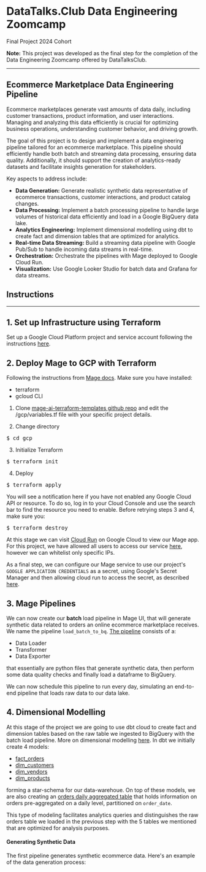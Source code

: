 # DataTalks.Club Data Engineering Zoomcamp
Final Project 2024 Cohort

**Note:** This project was developed as the final step for the completion of the Data Engineering Zoomcamp offered by DataTalksClub.

---

## Ecommerce Marketplace Data Engineering Pipeline

Ecommerce marketplaces generate vast amounts of data daily, including customer transactions, product information, and user interactions. Managing and analyzing this data efficiently is crucial for optimizing business operations, understanding customer behavior, and driving growth. 

The goal of this project is to design and implement a data engineering pipeline tailored for an ecommerce marketplace. This pipeline should efficiently handle both batch and streaming data processing, ensuring data quality. Additionally, it should support the creation of analytics-ready datasets and facilitate insights generation for stakeholders.

Key aspects to address include:

- **Data Generation:** Generate realistic synthetic data representative of ecommerce transactions, customer interactions, and product catalog changes.
- **Data Processing:** Implement a batch processing pipeline to handle large volumes of historical data efficiently and load in a Google BigQuery data lake.
- **Analytics Engineering:** Implement dimensional modelling using dbt to create fact and dimension tables that are optimized for analytics.
- **Real-time Data Streaming:** Build a streaming data pipeline with Google Pub/Sub to handle incoming data streams in real-time.
- **Orchestration:** Orchestrate the pipelines with Mage deployed to Google Cloud Run.
- **Visualization:** Use Google Looker Studio for batch data and Grafana for data streams.

## Instructions
---
## 1. Set up Infrastructure using Terraform
Set up a Google Cloud Platform project and service account following the instructions [here](https://github.com/DataTalksClub/data-engineering-zoomcamp/blob/main/01-docker-terraform/1_terraform_gcp/2_gcp_overview.md#initial-setup).

## 2. Deploy Mage to GCP with Terraform
Following the instructions from [Mage docs](https://docs.mage.ai/production/deploying-to-cloud/gcp/setup). Make sure you have installed:
- terraform
- gcloud CLI

1. Clone [mage-ai-terraform-templates github repo](https://github.com/mage-ai/mage-ai-terraform-templates) and edit the /gcp/variables.tf file with your specific project details.

2. Change directory
<pre>
$ cd gcp
</pre>
3. Initialize Terraform
<pre>
$ terraform init
</pre>
4. Deploy
<pre>
$ terraform apply
</pre>
You will see a notification here if you have not enabled any Google Cloud API or resource. To do so, log in to your Cloud Console and use the search bar to find the resource you need to enable. Before retrying steps 3 and 4, make sure you:
<pre>
$ terraform destroy
</pre>
At this stage we can visit [Cloud Run](https://console.cloud.google.com/run?referrer=search&project=gothic-avenue-412217) on Google Cloud to view our Mage app. For this project, we have allowed all users to access our service [here](https://mage-tlblwyjvja-wl.a.run.app/overview), however we can whitelist only specific IPs.

As a final step, we can configure our Mage service to use our project's <code>GOOGLE APPLICATION CREDENTIALS</code> as a secret, using Google's Secret Manager and then allowing cloud run to access the secret, as described [here](https://cloud.google.com/run/docs/configuring/services/secrets#mounting-secrets-service).

## 3. Mage Pipelines
We can now create our **batch** load pipeline in Mage UI, that will generate synthetic data related to orders an online ecommerce marketplace receives. We name the pipeline <code>load_batch_to_bq</code>. [The pipeline](https://github.com/ManosPra/ecommerce_marketplace_data_pipeline/tree/main/mage_pipelines/batch_load) consists of a:
- Data Loader
- Transformer
- Data Exporter

that essentially are python files that generate synthetic data, then perform some data quality checks and finally load a dataframe to BigQuery.

We can now schedule this pipeline to run every day, simulating an end-to-end pipeline that loads raw data to our data lake.

## 4. Dimensional Modelling
At this stage of the project we are going to use dbt cloud to create fact and dimension tables based on the raw table we ingested to BigQuery with the batch load pipeline. More on dimensional modelling [here](https://docs.getdbt.com/terms/dimensional-modeling).
In dbt we initially create 4 models:
- [fact_orders](https://github.com/ManosPra/ecommerce_marketplace_data_pipeline/blob/main/dbt_modelling/models/fact_dimensions_modelling/fact_orders.sql) 
- [dim_customers](https://github.com/ManosPra/ecommerce_marketplace_data_pipeline/blob/main/dbt_modelling/models/fact_dimensions_modelling/dim_customers.sql)
- [dim_vendors](https://github.com/ManosPra/ecommerce_marketplace_data_pipeline/blob/main/dbt_modelling/models/fact_dimensions_modelling/dim_vendors.sql)
- [dim_products](https://github.com/ManosPra/ecommerce_marketplace_data_pipeline/blob/main/dbt_modelling/models/fact_dimensions_modelling/dim_products.sql)

forming a star-schema for our data-warehoue.
On top of these models, we are also creating an [orders daily aggregated table](https://github.com/ManosPra/ecommerce_marketplace_data_pipeline/blob/main/dbt_modelling/models/daily_agg/orders_daily_agg.sql) that holds information on orders pre-aggregated on a daily level, partitioned on <code>order_date</code>.

This type of modeling facilitates analytics queries and distinguishes the raw orders table we loaded in the previous step with the 5 tables we mentioned that are optimized for analysis purposes.
#### Generating Synthetic Data

The first pipeline generates synthetic ecommerce data. Here's an example of the data generation process:
